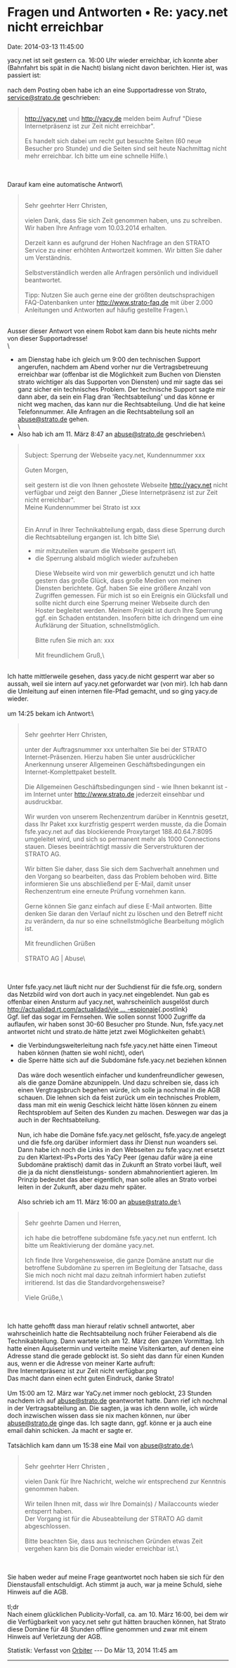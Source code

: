 Fragen und Antworten • Re: yacy.net nicht erreichbar
====================================================

Date: 2014-03-13 11:45:00

yacy.net ist seit gestern ca. 16:00 Uhr wieder erreichbar, ich konnte
aber (Bahnfahrt bis spät in die Nacht) bislang nicht davon berichten.
Hier ist, was passiert ist:\
\
nach dem Posting oben habe ich an eine Supportadresse von Strato,
<service@strato.de> geschrieben:

> <div>
>
> \
> <http://yacy.net> und <http://yacy.de> melden beim Aufruf \"Diese
> Internetpräsenz ist zur Zeit nicht erreichbar\".\
> \
> Es handelt sich dabei um recht gut besuchte Seiten (60 neue Besucher
> pro Stunde) und die Seiten sind seit heute Nachmittag nicht mehr
> erreichbar. Ich bitte um eine schnelle Hilfe.\
>
> </div>

\
\
Darauf kam eine automatische Antwort\

> <div>
>
> \
> Sehr geehrter Herr Christen,\
> \
> vielen Dank, dass Sie sich Zeit genommen haben, uns zu schreiben.\
> Wir haben Ihre Anfrage vom 10.03.2014 erhalten.\
> \
> Derzeit kann es aufgrund der Hohen Nachfrage an den STRATO Service zu
> einer erhöhten Antwortzeit kommen. Wir bitten Sie daher um
> Verständnis.\
> \
> Selbstverständlich werden alle Anfragen persönlich und individuell
> beantwortet.\
> \
> Tipp: Nutzen Sie auch gerne eine der größten deutschsprachigen
> FAQ-Datenbanken unter <http://www.strato-faq.de> mit über 2.000
> Anleitungen und Antworten auf häufig gestellte Fragen.\
>
> </div>

\
Ausser dieser Antwort von einem Robot kam dann bis heute nichts mehr von
dieser Supportadresse!\
\
- am Dienstag habe ich gleich um 9:00 den technischen Support angerufen,
nachdem am Abend vorher nur die Vertragsbetreuung erreichbar war
(offenbar ist die Möglichkeit zum Buchen von Diensten strato wichtiger
als das Supporten von Diensten) und mir sagte das sei ganz sicher ein
technisches Problem. Der technische Support sagte mir dann aber, da sein
ein Flag dran \'Rechtsabteilung\' und das könne er nicht weg machen, das
kann nur die Rechtsabteilung. Und die hat keine Telefonnummer. Alle
Anfragen an die Rechtsabteilung soll an <abuse@strato.de> gehen.\
\
- Also hab ich am 11. März 8:47 an <abuse@strato.de> geschrieben:\

> <div>
>
> \
> Subject: Sperrung der Webseite yacy.net, Kundennummer xxx\
> \
> Guten Morgen,\
> \
> seit gestern ist die von Ihnen gehostete Webseite <http://yacy.net>
> nicht verfügbar und zeigt den Banner „Diese Internetpräsenz ist zur
> Zeit nicht erreichbar".\
> Meine Kundennummer bei Strato ist xxx\
> \
> \
> Ein Anruf in Ihrer Technikabteilung ergab, dass diese Sperrung durch
> die Rechtsabteilung ergangen ist. Ich bitte Sie\
> - mir mitzuteilen warum die Webseite gesperrt ist\
> - die Sperrung alsbald möglich wieder aufzuheben\
> \
> Diese Webseite wird von mir gewerblich genutzt und ich hatte gestern
> das große Glück, dass große Medien von meinen Diensten berichtete.
> Ggf. haben Sie eine größere Anzahl von Zugriffen gemessen. Für mich
> ist so ein Ereignis ein Glücksfall und sollte nicht durch eine
> Sperrung meiner Webseite durch den Hoster begleitet werden. Meinem
> Projekt ist durch Ihre Sperrung ggf. ein Schaden entstanden. Insofern
> bitte ich dringend um eine Aufklärung der Situation,
> schnellstmöglich.\
> \
> Bitte rufen Sie mich an: xxx\
> \
> Mit freundlichem Gruß,\
>
> </div>

\
Ich hatte mittlerweile gesehen, dass yacy.de nicht gesperrt war aber so
aussah, weil sie intern auf yacy.net geforwardet war (von mir). Ich hab
dann die Umleitung auf einen internen file-Pfad gemacht, und so ging
yacy.de wieder.\
\
um 14:25 bekam ich Antwort:\

> <div>
>
> \
> Sehr geehrter Herr Christen,\
> \
> unter der Auftragsnummer xxx unterhalten Sie bei der STRATO
> Internet-Präsenzen. Hierzu haben Sie unter ausdrücklicher Anerkennung
> unserer Allgemeinen Geschäftsbedingungen ein Internet-Komplettpaket
> bestellt.\
> \
> Die Allgemeinen Geschäftsbedingungen sind - wie Ihnen bekannt ist - im
> Internet unter <http://www.strato.de> jederzeit einsehbar und
> ausdruckbar.\
> \
> Wir wurden von unserem Rechenzentrum darüber in Kenntnis gesetzt, dass
> Ihr Paket xxx kurzfristig gesperrt werden musste, da die Domain
> fsfe.yacy.net auf das blockierende Proxytarget 188.40.64.7:8095
> umgeleitet wird, und sich so permanent mehr als 1000 Connections
> stauen. Dieses beeinträchtigt massiv die Serverstrukturen der STRATO
> AG.\
> \
> Wir bitten Sie daher, dass Sie sich dem Sachverhalt annehmen und den
> Vorgang so bearbeiten, dass das Problem behoben wird. Bitte
> informieren Sie uns abschließend per E-Mail, damit unser Rechenzentrum
> eine erneute Prüfung vornehmen kann.\
> \
> Gerne können Sie ganz einfach auf diese E-Mail antworten. Bitte denken
> Sie daran den Verlauf nicht zu löschen und den Betreff nicht zu
> verändern, da nur so eine schnellstmögliche Bearbeitung möglich ist.\
> \
> Mit freundlichen Grüßen\
> \
> STRATO AG \| Abuse\
>
> </div>

\
\
Unter fsfe.yacy.net läuft nicht nur der Suchdienst für die fsfe.org,
sondern das Netzbild wird von dort auch in yacy.net eingeblendet. Nun
gab es offenbar einen Ansturm auf yacy.net, wahrscheinlich ausgelöst
durch [http://actualidad.rt.com/actualidad/vie \...
-espionaje](http://actualidad.rt.com/actualidad/view/121931-google-alternaiva-buscador-espionaje){.postlink}\
Ggf. lief das sogar im Fernsehen. Wie sollen sonnst 1000 Zugriffe da
auflaufen, wir haben sonst 30-60 Besucher pro Stunde. Nun, fsfe.yacy.net
antwortet nicht und strato.de hätte jetzt zwei Möglichkeiten gehabt:\
- die Verbindungsweiterleitung nach fsfe.yacy.net hätte einen Timeout
haben können (hatten sie wohl nicht), oder\
- die Sperre hätte sich auf die Subdomäne fsfe.yacy.net beziehen können\
\
Das wäre doch wesentlich einfacher und kundenfreundlicher gewesen, als
die ganze Domäne abzunippeln. Und dazu schreiben sie, dass ich einen
Vergtragsbruch begehen würde, ich solle ja nochmal in die AGB schauen.
Die lehnen sich da feist zurück um ein technisches Problem, dass man mit
ein wenig Geschick leicht hätte lösen können zu einem Rechtsproblem auf
Seiten des Kunden zu machen. Deswegen war das ja auch in der
Rechtsabteilung.\
\
Nun, ich habe die Domäne fsfe.yacy.net gelöscht, fsfe.yacy.de angelegt
und die fsfe.org darüber informiert dass ihr Dienst nun woanders sei.
Dann habe ich noch die Links in den Webseiten zu fsfe.yacy.net ersetzt
zu den Klartext-IPs+Ports des YaCy Peer (genau dafür wäre ja eine
Subdomäne praktisch) damit das in Zukunft an Strato vorbei läuft, weil
die ja da nicht dienstleistungs- sondern abmahnorientiert agieren. Im
Prinzip bedeutet das aber eigentlich, man solle alles an Strato vorbei
leiten in der Zukunft, aber dazu mehr später.\
\
Also schrieb ich am 11. März 16:00 an <abuse@strato.de>:\

> <div>
>
> \
> Sehr geehrte Damen und Herren,\
> \
> ich habe die betroffene subdomäne fsfe.yacy.net nun entfernt. Ich
> bitte um Reaktivierung der domäne yacy.net.\
> \
> Ich finde Ihre Vorgehensweise, die ganze Domäne anstatt nur die
> betroffene Subdomäne zu sperren im Begleitung der Tatsache, dass Sie
> mich noch nicht mal dazu zeitnah informiert haben zutiefst
> irritierend. Ist das die Standardvorgehensweise?\
> \
> Viele Grüße,\
>
> </div>

\
\
Ich hatte gehofft dass man hierauf relativ schnell antwortet, aber
wahrscheinlich hatte die Rechtsabteilung noch früher Feierabend als die
Technikabteilung. Dann wartete ich am 12. März den ganzen Vormittag. Ich
hatte einen Aquisetermin und verteilte meine Visitenkarten, auf denen
eine Adresse stand die gerade geblockt ist. So sieht das dann für einen
Kunden aus, wenn er die Adresse von meiner Karte aufruft:\
Ihre Internetpräsenz ist zur Zeit nicht verfügbar.png\
Das macht dann einen echt guten Eindruck, danke Strato!\
\
Um 15:00 am 12. März war YaCy.net immer noch geblockt, 23 Stunden
nachdem ich auf <abuse@strato.de> geantwortet hatte. Dann rief ich
nochmal in der Vertragsabteilung an. Die sagten, ja was ich denn wolle,
ich würde doch inzwischen wissen dass sie nix machen können, nur über
<abuse@strato.de> ginge das. Ich sagte dann, ggf. könne er ja auch eine
email dahin schicken. Ja macht er sagte er.\
\
Tatsächlich kam dann um 15:38 eine Mail von <abuse@strato.de>:\

> <div>
>
> \
> Sehr geehrter Herr Christen ,\
> \
> vielen Dank für Ihre Nachricht, welche wir entsprechend zur Kenntnis
> genommen haben.\
> \
> Wir teilen Ihnen mit, dass wir Ihre Domain(s) / Mailaccounts wieder
> entsperrt haben.\
> Der Vorgang ist für die Abuseabteilung der STRATO AG damit
> abgeschlossen.\
> \
> Bitte beachten Sie, dass aus technischen Gründen etwas Zeit vergehen
> kann bis die Domain wieder erreichbar ist.\
>
> </div>

\
\
Sie haben weder auf meine Frage geantwortet noch haben sie sich für den
Dienstausfall entschuldigt. Ach stimmt ja auch, war ja meine Schuld,
siehe Hinweis auf die AGB.\
\
tl;dr\
Nach einem glücklichen Publicity-Vorfall, ca. am 10. März 16:00, bei dem
wir die Verfügbarkeit von yacy.net sehr gut hätten brauchen können, hat
Strato diese Domäne für 48 Stunden offline genommen und zwar mit einem
Hinweis auf Verletzung der AGB.

Statistik: Verfasst von
[Orbiter](http://forum.yacy-websuche.de/memberlist.php?mode=viewprofile&u=2)
--- Do Mär 13, 2014 11:45 am

------------------------------------------------------------------------
